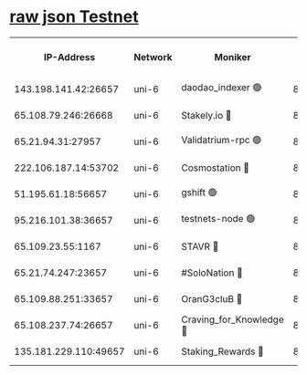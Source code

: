 [raw json Testnet](https://rpc-check.junot.stavr.tech/junot/rpc-junot-result.json)
=


<table><tr><th>IP-Address</th><th>Network</th><th>Moniker</th><th>Latest Block Height</th><th>Earliest Block Height</th><th>Catching Up</th><th>Tx Index</th><th>Voting Power</th><th>Scan Time</th></tr><tr><td>143.198.141.42:26657</td><td>uni-6</td><td>daodao_indexer 🟢</td><td>8422804</td><td>1</td><td>False</td><td>off</td><td>0</td><td>2024-02-29T03:02:22.645326649UTC</td></tr><tr><td>65.108.79.246:26668</td><td>uni-6</td><td>Stakely.io 🔴</td><td>8422800</td><td>1570872</td><td>False</td><td>on</td><td>11</td><td>2024-02-29T03:02:12.408788604UTC</td></tr><tr><td>65.21.94.31:27957</td><td>uni-6</td><td>Validatrium-rpc 🟢</td><td>8422799</td><td>2943363</td><td>False</td><td>on</td><td>0</td><td>2024-02-29T03:02:08.013070209UTC</td></tr><tr><td>222.106.187.14:53702</td><td>uni-6</td><td>Cosmostation 🔴</td><td>8422798</td><td>7473037</td><td>False</td><td>on</td><td>109003</td><td>2024-02-29T03:02:05.646850991UTC</td></tr><tr><td>51.195.61.18:56657</td><td>uni-6</td><td>gshift 🟢</td><td>8422794</td><td>7691417</td><td>False</td><td>on</td><td>0</td><td>2024-02-29T03:01:54.481098658UTC</td></tr><tr><td>95.216.101.38:36657</td><td>uni-6</td><td>testnets-node 🟢</td><td>8422801</td><td>8116304</td><td>False</td><td>on</td><td>0</td><td>2024-02-29T03:02:14.749599967UTC</td></tr><tr><td>65.109.23.55:1167</td><td>uni-6</td><td>STAVR 🔴</td><td>8422803</td><td>8207211</td><td>False</td><td>off</td><td>6054</td><td>2024-02-29T03:02:19.139777974UTC</td></tr><tr><td>65.21.74.247:23657</td><td>uni-6</td><td>#SoloNation 🔴</td><td>8422804</td><td>8237483</td><td>False</td><td>on</td><td>112</td><td>2024-02-29T03:02:21.761813816UTC</td></tr><tr><td>65.109.88.251:33657</td><td>uni-6</td><td>OranG3cluB 🔴</td><td>8397706</td><td>8297813</td><td>False</td><td>on</td><td>11</td><td>2024-02-29T03:02:27.057509986UTC</td></tr><tr><td>65.108.237.74:26657</td><td>uni-6</td><td>Craving_for_Knowledge 🔴</td><td>8422803</td><td>8388763</td><td>False</td><td>on</td><td>9004</td><td>2024-02-29T03:02:19.434096434UTC</td></tr><tr><td>135.181.229.110:49657</td><td>uni-6</td><td>Staking_Rewards 🔴</td><td>8422806</td><td>8388763</td><td>False</td><td>on</td><td>1008</td><td>2024-02-29T03:02:27.355924433UTC</td></tr></table>